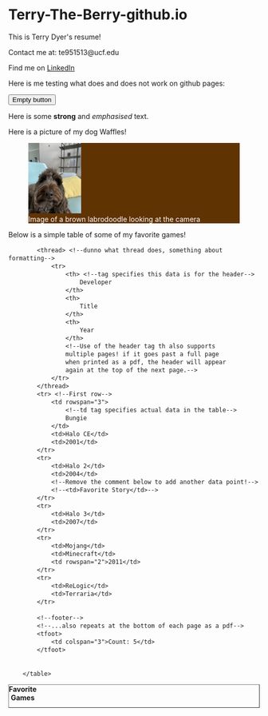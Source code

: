 # Terry-The-Berry-github.io
<html>

  <body>

  <p>This is Terry Dyer's resume!</p>
  <p>Contact me at: te951513@ucf.edu</p>
  <p>Find me on <a target="_blank" href="https://www.linkedin.com/in/terry-dyer-4309692b6/">LinkedIn</a></p>

  <p>Here is me testing what does and does not work on github pages:</p>

  <button type="button">Empty button</button>

  <p>Here is some <strong>strong</strong> and <em>emphasised</em> text.</p>

  <p>Here is a picture of my dog Waffles!</p>
  <figure style="background-color: rgb(96, 51, 3);">
    <img width=25% src="IMG_3690.jpeg">
    <figcaption style="color: white;">Image of a brown labrodoodle looking at the camera</figcaption>
  </figure>

  <p>Below is a simple table of some of my favorite games!</p>
  <table border="1">
            <caption><strong>Favorite Games</strong></caption>

            <thread> <!--dunno what thread does, something about formatting-->
                <tr>
                    <th> <!--tag specifies this data is for the header-->
                        Developer
                    </th>
                    <th>
                        Title
                    </th>
                    <th>
                        Year
                    </th>
                    <!--Use of the header tag th also supports
                    multiple pages! if it goes past a full page
                    when printed as a pdf, the header will appear
                    again at the top of the next page.-->
                </tr>
            </thread>
            <tr> <!--First row-->
                <td rowspan="3"> 
                    <!--td tag specifies actual data in the table-->
                    Bungie
                </td>
                <td>Halo CE</td>
                <td>2001</td>
            </tr>
            <tr>
                <td>Halo 2</td>
                <td>2004</td>
                <!--Remove the comment below to add another data point!-->
                <!--<td>Favorite Story</td>-->
            </tr>
            <tr>
                <td>Halo 3</td>
                <td>2007</td>
            </tr>
            <tr>
                <td>Mojang</td>
                <td>Minecraft</td>
                <td rowspan="2">2011</td>
            </tr>
            <tr>
                <td>ReLogic</td>
                <td>Terraria</td>
            </tr>

            <!--footer-->
            <!--...also repeats at the bottom of each page as a pdf-->
            <tfoot>
                <td colspan="3">Count: 5</td>
            </tfoot>


        </table>
    
  </body>
  
</html>
